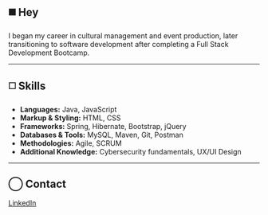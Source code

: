 ## ◼️ Hey

I began my career in cultural management and event production, later transitioning to software development after completing a Full Stack Development Bootcamp. 

---

## ◻️ Skills  
- **Languages:** Java, JavaScript  
- **Markup & Styling:** HTML, CSS  
- **Frameworks:** Spring, Hibernate, Bootstrap, jQuery  
- **Databases & Tools:** MySQL, Maven, Git, Postman  
- **Methodologies:** Agile, SCRUM  
- **Additional Knowledge:** Cybersecurity fundamentals, UX/UI Design  

---

## ◯ Contact  
[LinkedIn](https://www.linkedin.com/in/joanajeremias/)  






